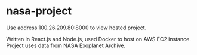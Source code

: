 # nasa-project

Use address 100.26.209.80:8000 to view hosted project. 

Written in React.js and Node.js, used Docker to host on AWS EC2 instance. Project uses data from NASA Exoplanet Archive.
